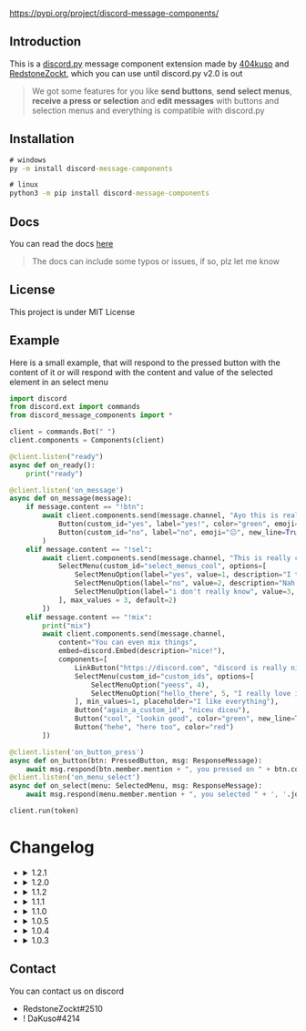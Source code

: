 https://pypi.org/project/discord-message-components/


## Introduction

This is a [discord.py](https://github.com/Rapptz/discord.py) message component extension made by [404kuso](https://github.com/404kuso) and [RedstoneZockt](https://github.com/RedstoneZockt), which you can use until discord.py v2.0 is out

> We got some features for you like **send buttons**, **send select menus**, **receive a press or selection** and **edit messages** with buttons and selection menus and everything is compatible with discord.py


## Installation

```cmd
# windows
py -m install discord-message-components

# linux
python3 -m pip install discord-message-components
```

## Docs

You can read the docs [here](https://discord-message-components.readthedocs.io/)

> The docs can include some typos or issues, if so, plz let me know

## License

This project is under MIT License


## Example


Here is a small example, that will respond to the pressed button with the content of it or will respond with the content and value of the selected element in an select menu

```py
import discord
from discord.ext import commands
from discord_message_components import *

client = commands.Bot(" ")
client.components = Components(client)

@client.listen("ready")
async def on_ready():
    print("ready")

@client.listen('on_message')
async def on_message(message):
    if message.content == "!btn":
        await client.components.send(message.channel, "Ayo this is really cool, right?", components=[
            Button(custom_id="yes", label="yes!", color="green", emoji="😁"), 
            Button(custom_id="no", label="no", emoji="😐", new_line=True)]
        )
    elif message.content == "!sel":
        await client.components.send(message.channel, "This is really cool too, right?", components=[
            SelectMenu(custom_id="select_menus_cool", options=[
                SelectMenuOption(label="yes", value=1, description="I think this is really cool"),
                SelectMenuOption(label="no", value=2, description="Nah this is really boring"),
                SelectMenuOption(label="i don't really know", value=3, emoji="😐")
            ], max_values = 3, default=2)
        ])
    elif message.content == "!mix":
        print("mix")
        await client.components.send(message.channel, 
            content="You can even mix things", 
            embed=discord.Embed(description="nice!"), 
            components=[
                LinkButton("https://discord.com", "discord is really nice"),
                SelectMenu(custom_id="custom_ids", options=[
                    SelectMenuOption("yeess", 4),
                    SelectMenuOption("hello_there", 5, "I really love it")
                ], min_values=1, placeholder="I like everything"),
                Button("again_a_custom_id", "niceu diceu"),
                Button("cool", "lookin good", color="green", new_line=True),
                Button("hehe", "here too", color="red")
        ])

@client.listen('on_button_press')
async def on_button(btn: PressedButton, msg: ResponseMessage):
    await msg.respond(btn.member.mention + ", you pressed on " + btn.content + " with the custom id of " + btn.custom_id)
@client.listen('on_menu_select')
async def on_select(menu: SelectedMenu, msg: ResponseMessage):
    await msg.respond(menu.member.mention + ", you selected " + ', '.join([x.content for x in menu.values]) + " on the menu with the custom id " + menu.custom_id)

client.run(token)
```

# Changelog


-   <details>
    <summary>1.2.1</summary>

    ### **Fixed**
    - Small code fixes

    </details>

-   <details>
    <summary>1.2.0</summary>

    ### **Added**
    - Complete message component suppport
    - Select menus
    - [documentation](https://discord-message-components.readthedocs.io/en/latest/)
    
    </details>

-   <details>
    <summary>1.1.2</summary>

    ### **Fixed**
    - Small code fixes

    </details>

-   <details>
    <summary>1.1.1</summary>

    ### **Added**
    - Message.edit()
        > You can now edit messages with button support

    </details>


-   <details>
    <summary>1.1.0</summary>

    ### **Changed**
    - Major changes to request code, now using the client's request
    - `ResponseMessage.acknowledge()` -> `ResponseMessage.defer()`
        > Changed the name of the function + changed `ResponseMessage.acknowledged` -> `ResponseMessage.deferred`
    - `ResponseMessage.defer()` => `await ResponseMessage.defer()`
        > `defer` (`acknowledge`) is now async and needs to be awaited

    ### **Added**
    - hidden responses
        > You can now send responses only visible to the user
    

    ### **Fixed**
    - `ResponseMessage.respond()`
        > Now doesn't show a failed interaction
 

    </details>

-   <details>
    <summary>1.0.5</summary>
    
    ### **Fixed**
    - `ResponseMessage.respond()`
        > responding now doesn't fail after sending the message, it will now defer the interaction by it self if not already deferred and then send the message

-   <details>
    <summary>1.0.4</summary>
    
    ### **Added**
    - `ResponseMessage.acknowledged`
        > Whether the message was acknowledged with the `ResponseMessage.acknowledged()` function

    ### **Changed**

    - `ResponseMessage.respond()` => `await ResponseMessage.respond()`
        > respond() function is now async and needs to be awaited

    - `ResponseMessage.respond() -> None` => `ResponseMessage.respond() -> Message or None`
        > respond() now returns the sent message or None if ninjaMode is true 

    </details>

-   <details>
    <summary>1.0.3</summary>

    ### **Added**
    - `Button.hash`
        > Buttons have now a custom hash property, generated by the discord api 
    
    </details>


## Contact

You can contact us on discord

- RedstoneZockt#2510
- ! DaKuso#4214